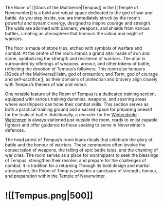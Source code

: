 The Room of [[Gods of the Multiverse|Tempus]] in the [[Temple of Neverwinter]] is a bold and robust space dedicated to the god of war and battle. As you step inside, you are immediately struck by the room’s powerful and dynamic energy, designed to inspire courage and strength. The walls are adorned with banners, weapons, and shields from various battles, creating an atmosphere that honours the valour and might of warriors.

The floor is made of stone tiles, etched with symbols of warfare and combat. At the centre of the room stands a grand altar made of iron and stone, symbolizing the strength and resilience of warriors. The altar is surrounded by offerings of weapons, armour, and other tokens of battle, reflecting the devotion of Tempus’s followers. This room also honours [[Gods of the Multiverse|Helm, god of protection; and Torm, god of courage and self-sacrifice]], as their domains of protection and bravery align closely with Tempus’s themes of war and valour.

One notable feature of the Room of Tempus is a dedicated training section, equipped with various training dummies, weapons, and sparring areas where worshippers can hone their combat skills. This section serves as both a practical training ground and a sacred space for preparing oneself for the trials of battle. Additionally, a recruiter for the [Wintershield Watchmen](https://forgottenrealms.fandom.com/wiki/Wintershield_watchmen) is always stationed just outside the room, ready to enlist capable fighters and offer guidance to those seeking to serve in Neverwinter’s defences.

The head priest of Tempus’s room leads rituals that celebrate the glory of battle and the honour of warriors. These ceremonies often involve the consecration of weapons, the telling of epic battle tales, and the chanting of war cries. The room serves as a place for worshippers to seek the blessings of Tempus, strengthen their resolve, and prepare for the challenges of combat. It is tradition for a returning Through its bold design and martial atmosphere, the Room of Tempus provides a sanctuary of strength, honour, and preparation within the Temple of Neverwinter.
# ![[Tempus.png|500]]
